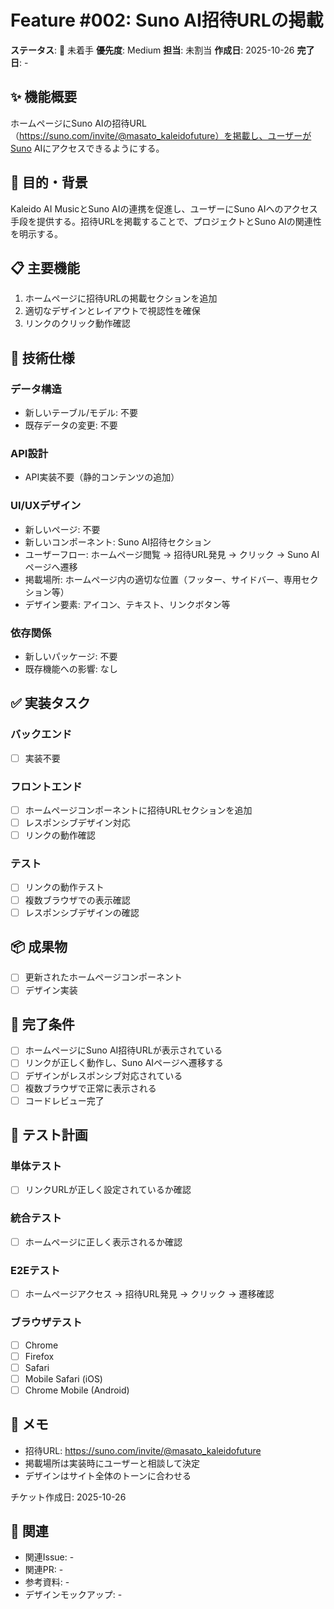 # Feature #002: Suno AI招待URLの掲載

**ステータス**: 🔴 未着手
**優先度**: Medium
**担当**: 未割当
**作成日**: 2025-10-26
**完了日**: -

## ✨ 機能概要

ホームページにSuno AIの招待URL（https://suno.com/invite/@masato_kaleidofuture）を掲載し、ユーザーがSuno AIにアクセスできるようにする。

## 🎯 目的・背景

Kaleido AI MusicとSuno AIの連携を促進し、ユーザーにSuno AIへのアクセス手段を提供する。招待URLを掲載することで、プロジェクトとSuno AIの関連性を明示する。

## 📋 主要機能

1. ホームページに招待URLの掲載セクションを追加
2. 適切なデザインとレイアウトで視認性を確保
3. リンクのクリック動作確認

## 🔧 技術仕様

### データ構造
- 新しいテーブル/モデル: 不要
- 既存データの変更: 不要

### API設計
- API実装不要（静的コンテンツの追加）

### UI/UXデザイン
- 新しいページ: 不要
- 新しいコンポーネント: Suno AI招待セクション
- ユーザーフロー: ホームページ閲覧 → 招待URL発見 → クリック → Suno AIページへ遷移
- 掲載場所: ホームページ内の適切な位置（フッター、サイドバー、専用セクション等）
- デザイン要素: アイコン、テキスト、リンクボタン等

### 依存関係
- 新しいパッケージ: 不要
- 既存機能への影響: なし

## ✅ 実装タスク

### バックエンド
- [ ] 実装不要

### フロントエンド
- [ ] ホームページコンポーネントに招待URLセクションを追加
- [ ] レスポンシブデザイン対応
- [ ] リンクの動作確認

### テスト
- [ ] リンクの動作テスト
- [ ] 複数ブラウザでの表示確認
- [ ] レスポンシブデザインの確認

## 📦 成果物

- [ ] 更新されたホームページコンポーネント
- [ ] デザイン実装

## 🎯 完了条件

- [ ] ホームページにSuno AI招待URLが表示されている
- [ ] リンクが正しく動作し、Suno AIページへ遷移する
- [ ] デザインがレスポンシブ対応されている
- [ ] 複数ブラウザで正常に表示される
- [ ] コードレビュー完了

## 🧪 テスト計画

### 単体テスト
- [ ] リンクURLが正しく設定されているか確認

### 統合テスト
- [ ] ホームページに正しく表示されるか確認

### E2Eテスト
- [ ] ホームページアクセス → 招待URL発見 → クリック → 遷移確認

### ブラウザテスト
- [ ] Chrome
- [ ] Firefox
- [ ] Safari
- [ ] Mobile Safari (iOS)
- [ ] Chrome Mobile (Android)

## 📝 メモ

- 招待URL: https://suno.com/invite/@masato_kaleidofuture
- 掲載場所は実装時にユーザーと相談して決定
- デザインはサイト全体のトーンに合わせる

チケット作成日: 2025-10-26

## 🔗 関連

- 関連Issue: -
- 関連PR: -
- 参考資料: -
- デザインモックアップ: -
